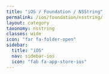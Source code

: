 ```yaml
---
title: "iOS / Foundation / NSString"
permalink: /ios/foundation/nsstring/
layout: category
taxonomy: nsstring
classes: wide
icon: "far fa-folder-open"
sidebar:
  title: "iOS"
  nav: sidebar-ios
  icon: "fab fa-app-store-ios"
---
```


